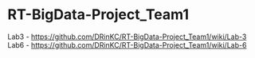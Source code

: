 # RT-BigData-Project_Team1

Lab3 - https://github.com/DRinKC/RT-BigData-Project_Team1/wiki/Lab-3
Lab6 - https://github.com/DRinKC/RT-BigData-Project_Team1/wiki/Lab-6
